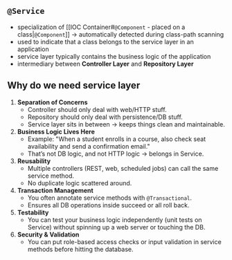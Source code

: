 ## `@Service`
- specialization of [[IOC Container#`@Component` - placed on a class|`@Component`]] -> automatically detected during class-path scanning
- used to indicate that a class belongs to the service layer in an application
- service layer typically contains the business logic of the application
- intermediary between **Controller Layer** and **Repository Layer**

## Why do we need service layer
 1. **Separation of Concerns**
    - Controller should only deal with web/HTTP stuff.
    - Repository should only deal with persistence/DB stuff.
    - Service layer sits in between → keeps things clean and maintainable.
2. **Business Logic Lives Here**
    - Example: "When a student enrolls in a course, also check seat availability and send a confirmation email."
    - That’s not DB logic, and not HTTP logic → belongs in Service.
3. **Reusability**
    - Multiple controllers (REST, web, scheduled jobs) can call the same service method.
    - No duplicate logic scattered around.
4. **Transaction Management**
    - You often annotate service methods with `@Transactional`.
    - Ensures all DB operations inside succeed or all roll back.
5. **Testability**
    - You can test your business logic independently (unit tests on Service) without spinning up a web server or touching the DB.
6. **Security & Validation**
    - You can put role-based access checks or input validation in service methods before hitting the database.